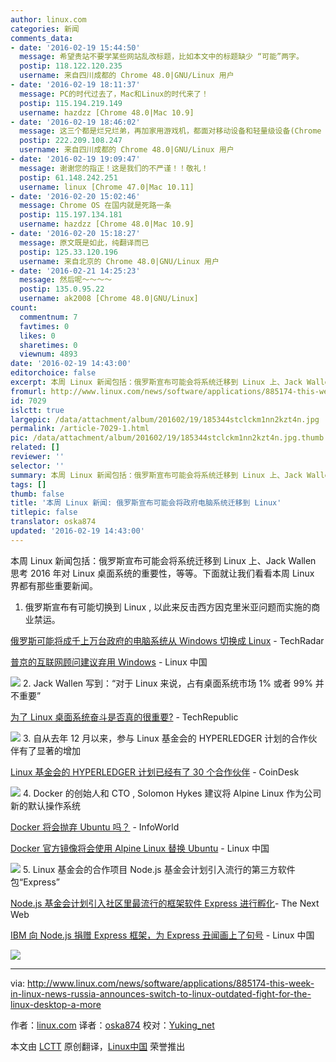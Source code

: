 ```yaml
---
author: linux.com
categories: 新闻
comments_data:
- date: '2016-02-19 15:44:50'
  message: 希望贵站不要学某些网站乱改标题，比如本文中的标题缺少 “可能”两字。
  postip: 118.122.120.235
  username: 来自四川成都的 Chrome 48.0|GNU/Linux 用户
- date: '2016-02-19 18:11:37'
  message: PC的时代过去了，Mac和Linux的时代来了！
  postip: 115.194.219.149
  username: hazdzz [Chrome 48.0|Mac 10.9]
- date: '2016-02-19 18:46:02'
  message: 这三个都是烂兄烂弟，再加家用游戏机，都面对移动设备和轻量级设备(Chrome OS)的冲击。
  postip: 222.209.108.247
  username: 来自四川成都的 Chrome 48.0|GNU/Linux 用户
- date: '2016-02-19 19:09:47'
  message: 谢谢您的指正！这是我们的不严谨！！敬礼！
  postip: 61.148.242.251
  username: linux [Chrome 47.0|Mac 10.11]
- date: '2016-02-20 15:02:46'
  message: Chrome OS 在国内就是死路一条
  postip: 115.197.134.181
  username: hazdzz [Chrome 48.0|Mac 10.9]
- date: '2016-02-20 15:18:27'
  message: 原文既是如此，纯翻译而已
  postip: 125.33.120.196
  username: 来自北京的 Chrome 48.0|GNU/Linux 用户
- date: '2016-02-21 14:25:23'
  message: 然后呢～～～～
  postip: 135.0.95.22
  username: ak2008 [Chrome 48.0|GNU/Linux]
count:
  commentnum: 7
  favtimes: 0
  likes: 0
  sharetimes: 0
  viewnum: 4893
date: '2016-02-19 14:43:00'
editorchoice: false
excerpt: 本周 Linux 新闻包括：俄罗斯宣布可能会将系统迁移到 Linux 上、Jack Wallen 思考 2016 年对 Linux 桌面系统的重要性，等等。
fromurl: http://www.linux.com/news/software/applications/885174-this-week-in-linux-news-russia-announces-switch-to-linux-outdated-fight-for-the-linux-desktop-a-more
id: 7029
islctt: true
largepic: /data/attachment/album/201602/19/185344stclckm1nn2kzt4n.jpg
permalink: /article-7029-1.html
pic: /data/attachment/album/201602/19/185344stclckm1nn2kzt4n.jpg.thumb.jpg
related: []
reviewer: ''
selector: ''
summary: 本周 Linux 新闻包括：俄罗斯宣布可能会将系统迁移到 Linux 上、Jack Wallen 思考 2016 年对 Linux 桌面系统的重要性，等等。
tags: []
thumb: false
title: '本周 Linux 新闻: 俄罗斯宣布可能会将政府电脑系统迁移到 Linux'
titlepic: false
translator: oska874
updated: '2016-02-19 14:43:00'
---
```


本周 Linux 新闻包括：俄罗斯宣布可能会将系统迁移到 Linux 上、Jack Wallen 思考 2016 年对 Linux 桌面系统的重要性，等等。下面就让我们看看本周 Linux 界都有那些重要新闻。


1. 俄罗斯宣布有可能切换到 Linux , 以此来反击西方因克里米亚问题而实施的商业禁运。


[俄罗斯可能将成千上万台政府的电脑系统从 Windows 切换成 Linux](http://www.techradar.com/news/world-of-tech/russia-might-switch-thousands-of-government-computers-to-linux-to-spite-microsoft-1314762) - TechRadar


[普京的互联网顾问建议弃用 Windows](/article-6998-1.html?utm_source=index&utm_medium=more "普京的互联网顾问建议弃用 Windows") - Linux 中国


![](/data/attachment/album/201602/19/185344stclckm1nn2kzt4n.jpg)
2. Jack Wallen 写到：“对于 Linux 来说，占有桌面系统市场 1% 或者 99% 并不重要”


[为了 Linux 桌面系统奋斗是否真的很重要?](http://www.techrepublic.com/article/should-the-fight-for-the-linux-desktop-really-matter/) - TechRepublic


![](/data/attachment/album/201602/19/185350baax51s06fm5nacz.jpg)
3. 自从去年 12 月以来，参与 Linux 基金会的 HYPERLEDGER 计划的合作伙伴有了显著的增加


[Linux 基金会的 HYPERLEDGER 计划已经有了 30 个合作伙伴](http://www.coindesk.com/linux-foundation-led-hyperledger-project-swells-to-30-members/) - CoinDesk


![](/data/attachment/album/201602/19/185351japupchhaj0eymnu.jpg)
4. Docker 的创始人和 CTO , Solomon Hykes 建议将 Alpine Linux 作为公司新的默认操作系统


[Docker 将会抛弃 Ubuntu 吗？](http://www.infoworld.com/article/3031847/open-source-tools/is-docker-ditching-ubuntu-linux-confusion-reigns.html) - InfoWorld


[Docker 官方镜像将会使用 Alpine Linux 替换 Ubuntu](/article-6995-1.html?utm_source=index&utm_medium=more "Docker 官方镜像将会使用 Alpine Linux 替换 Ubuntu") - Linux 中国 


![](/data/attachment/album/201602/19/185354lyq945hhq9pspq5y.jpg)
5. Linux 基金会的合作项目 Node.js 基金会计划引入流行的第三方软件包“Express”


[Node.js 基金会计划引入社区里最流行的框架软件 Express 进行孵化](http://thenextweb.com/dd/2016/02/10/the-node-js-foundation-plans-to-incubate-one-of-the-communitys-most-popular-packages/)- The Next Web


[IBM 向 Node.js 捐赠 Express 框架，为 Express 丑闻画上了句号](/article-6997-1.html?utm_source=index&utm_medium=more "IBM 向 Node.js 捐赠 Express 框架，为 Express 丑闻画上了句号") - Linux 中国 


![](/data/attachment/album/201602/19/185419t999raezl09yle0e.jpg)



---


via: <http://www.linux.com/news/software/applications/885174-this-week-in-linux-news-russia-announces-switch-to-linux-outdated-fight-for-the-linux-desktop-a-more>


作者：[linux.com](http://linux.com) 译者：[oska874](https://github.com/oska874) 校对：[Yuking\_net](https://github.com/Yuking-net)


本文由 [LCTT](https://github.com/LCTT/TranslateProject) 原创翻译，[Linux中国](https://linux.cn/) 荣誉推出